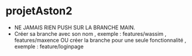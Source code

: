 # projetAston2

- NE JAMAIS RIEN PUSH SUR LA BRANCHE MAIN.
- Créer sa branche avec son nom , exemple : features/wassim , features/maxence OU créer la branche pour une seule fonctionnalité , exemple : feature/loginpage
